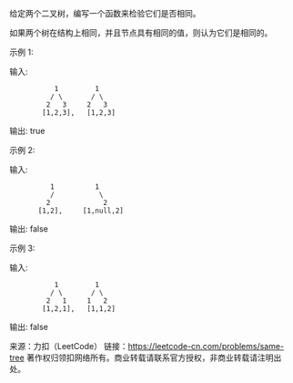 给定两个二叉树，编写一个函数来检验它们是否相同。

如果两个树在结构上相同，并且节点具有相同的值，则认为它们是相同的。

示例 1:

输入:     

         	   1         1
              / \       / \
             2   3     2   3
            [1,2,3],   [1,2,3]

输出: true

示例 2:

输入:     

         	  1          1
              /           \
             2             2
           [1,2],     [1,null,2]

输出: false


示例 3:

输入:      

         	   1         1
              / \       / \
             2   1     1   2
            [1,2,1],   [1,1,2]

输出: false

来源：力扣（LeetCode）
链接：https://leetcode-cn.com/problems/same-tree
著作权归领扣网络所有。商业转载请联系官方授权，非商业转载请注明出处。